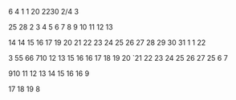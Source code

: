 
6
4
1
1
20
2230
2/4
3


25
28
2
3
4
5
6
7
8
9
10
11
12
13

14
14
15
16
17
19
20
21
22
23
24
25
26
27
28
29
30
31
1
1
22

3
55
66
710
12
13
15
16
16
17
18
19
20
`21
22
23
24
25
26
27
25
6
7

910
11
12
13
14
15
16
16
9

17
18
19
8








